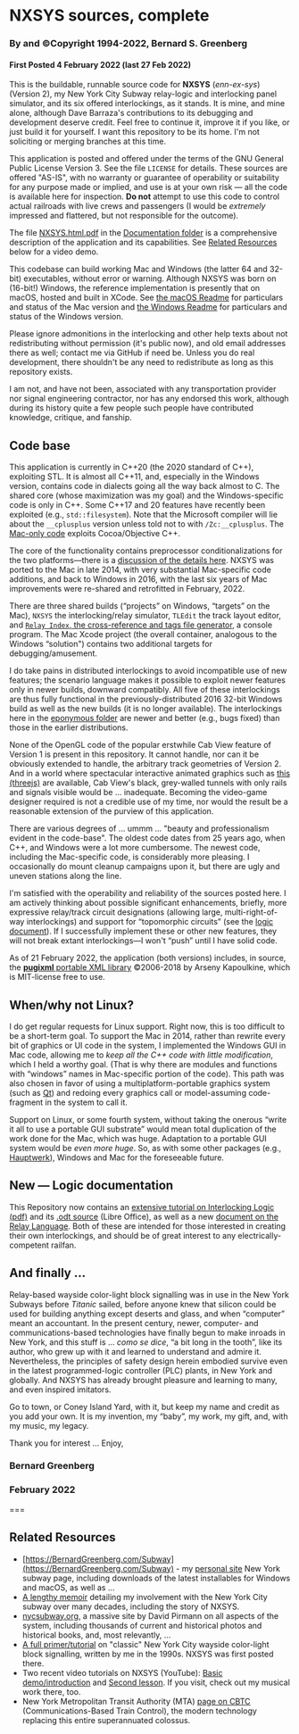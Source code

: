 #  NXSYS sources, complete
###  By and ©Copyright 1994-2022, Bernard S. Greenberg
#### First Posted 4 February 2022 (last 27 Feb 2022)

This is the buildable, runnable source code for **NXSYS** (*enn-ex-sys*) (Version 2), my New York City Subway relay-logic and interlocking panel simulator, and its six offered interlockings, as it stands.  It is mine, and mine alone, although Dave Barraza's contributions to its debugging and development deserve credit.  Feel free to continue it, improve it if you like, or just build it for yourself.  I want this repository to be its home.  I'm not soliciting or merging branches at this time.

This application is posted and offered under the terms of the GNU General Public License Version 3. See the file `LICENSE` for details. These sources are offered "AS-IS", with no warranty or guarantee of operability or suitability for any purpose made or implied, and use is at your own risk — all the code is available here for inspection.  **Do not** attempt to use this code to control actual railroads with live crews and passengers (I would be *extremely* impressed and flattered, but not responsible for the outcome).

The file [NXSYS.html.pdf](https://github.com/BernardGreenberg/NXSYS/blob/master/Documentation/NXSYS.html.pdf) in the [Documentation folder](https://github.com/BernardGreenberg/NXSYS/tree/master/Documentation) is a comprehensive description of the application and its capabilities. See [Related Resources](#related-resources) below for a video demo.

This codebase can build working Mac and Windows (the latter 64 and 32-bit) executables, without error or warning.  Although NXSYS was born on (16-bit!) Windows, the reference implementation is presently that on macOS, hosted and built in XCode.  See [the macOS Readme](https://github.com/BernardGreenberg/NXSYS/blob/master/DocSource/MacStatus.md) for particulars and status of the Mac version and [the Windows Readme](https://github.com/BernardGreenberg/NXSYS/blob/master/NXSYSWindows/WindowsStatus.md) for particulars and status of the Windows version.


Please ignore admonitions in the interlocking and other help texts about not redistributing without permission (it's public now), and old email addresses there as well; contact me via GitHub if need be.  Unless you do real development, there shouldn't be any need to redistribute as long as this repository exists.

I am not, and have not been, associated with any transportation provider nor signal engineering contractor, nor has any endorsed this work, although during its history quite a few people such people have contributed knowledge, critique, and fanship.

## Code base

This application is currently in C++20 (the 2020 standard of C++), exploiting STL.  It is almost all C++11, and, especially in the Windows version, contains code in dialects going all the way back almost to C. The shared core (whose maximization was my goal)  and the Windows-specific code is only in C++.  Some C++17 and 20 features have recently been exploited (e.g., `std::filesystem`).  Note that the Microsoft compiler will lie about the `__cplusplus` version unless told not to with `/Zc:__cplusplus`. The [Mac-only code](https://github.com/BernardGreenberg/NXSYS/blob/master/DocSource/MacStatus.md) exploits Cocoa/Objective C++.

The core of the functionality contains preprocessor conditionalizations for the two platforms—there is a [discussion of the details here](https://github.com/BernardGreenberg/NXSYS/blob/master/NXSYSWindows/CompilerFlags.md). NXSYS was ported to the Mac in late 2014, with very substantial Mac-specific code additions, and back to Windows in 2016, with the last six years of Mac improvements were re-shared and retrofitted in February, 2022.

There are three shared builds (“projects” on Windows, “targets” on the Mac), `NXSYS` the interlocking/relay simulator, `TLEdit` the track layout editor, and [`Relay Index`, the cross-reference and tags file generator](https://github.com/BernardGreenberg/NXSYS/blob/master/Relay%20Index/RelayIndex.md), a console program.  The Mac Xcode project (the overall container, analogous to the Windows “solution") contains two additional targets for debugging/amusement.

I do take pains in distributed interlockings to avoid incompatible use of new features; the scenario language makes it possible to exploit newer features only in newer builds, downward compatibly.  All five of these interlockings are thus fully functional in the previously-distributed 2016 32-bit Windows build as well as the new builds (it is no longer available).  The interlockings here in the [eponymous folder](https://github.com/BernardGreenberg/NXSYS/tree/master/Interlockings) are newer and better (e.g., bugs fixed) than those in the earlier distributions.

None of the OpenGL code of the popular erstwhile Cab View feature of Version 1 is present in this repository.  It cannot handle, nor can it be obviously extended to handle, the arbitrary track geometries of Version 2. And in a world where spectacular interactive animated graphics such as [this (threejs)](https://threejs.org/examples/#webgl_animation_keyframes) are available, Cab View's black, grey-walled tunnels with only rails and signals visible would be ... inadequate. Becoming the video-game designer required is not a credible use of my time, nor would the result be a reasonable extension of the purview of this application.

There are various degrees of ... ummm ... "beauty and professionalism evident in the code-base".  The oldest code dates from 25 years ago, when C++, and Windows were a lot more cumbersome.   The newest code, including the Mac-specific code, is considerably more pleasing.  I occasionally do mount cleanup campaigns upon it, but there are ugly and uneven stations along the line.

I'm satisfied with the operability and reliability of the sources posted here.  I am actively thinking about possible significant enhancements, briefly, more expressive relay/track circuit designations (allowing large, multi-right-of-way interlockings) and support for “topomorphic circuits” (see the [logic document](#logic)).  If I successfully implement these or other new features, they will not break extant interlockings—I won't “push” until I have solid code.

As of 21 February 2022, the application (both versions) includes, in source, the [**pugixml** portable XML library](http://pugixml.org) ©2006-2018 by Arseny Kapoulkine, which is MIT-license free to use.

<a id="linux"></a>
## When/why not Linux?

I do get regular requests for Linux support.  Right now, this is too difficult to be a short-term goal.  To support the Mac in 2014, rather than rewrite every bit of graphics or UI code in the system, I implemented the Windows GUI in Mac code, allowing me to *keep all the C++ code with little modification*, which I held a worthy goal. (That is why there are modules and functions with “windows” names in Mac-specific portion of the code). This path was also chosen in favor of using a multiplatform-portable graphics system (such as [Qt](https://www.qt.io)) and redoing every graphics call or model-assuming code-fragment in the system to call it.

Support on Linux, or some fourth system, without taking the onerous “write it all to use a portable GUI substrate” would mean total duplication of the work done for the Mac, which was huge.  Adaptation to a portable GUI system would be *even more huge*.  So, as with some other packages (e.g., [Hauptwerk](https://hauptwerk.com)), Windows and Mac for the foreseeable future.


<a id="logic"></a>
## New — Logic documentation


This Repository now contains an [extensive tutorial on Interlocking Logic (pdf)](https://github.com/BernardGreenberg/NXSYS/blob/master/Documentation/Interlocking%20Logic%20Design.pdf) and its [.odt source](https://github.com/BernardGreenberg/NXSYS/blob/master/Documentation/Interlocking%20Logic%20Design.odt) (Libre Office), as well as a new [document on the Relay Language](https://github.com/BernardGreenberg/NXSYS/blob/master/DocSource/RelayLanguage.md).  Both of these are intended for those interested in creating their own interlockings, and should be of great interest to any electrically-competent railfan.


## And finally ...

Relay-based wayside color-light block signalling was in use in the New York Subways before *Titanic* sailed, before anyone knew that silicon could be used for building anything except deserts and glass, and when “computer” meant an accountant. In the present century, newer, computer- and communications-based technologies have finally begun to make inroads in New York, and this stuff is ... *como se dice*, “a bit long in the tooth”, like its author, who grew up with it and learned to understand and admire it.  Nevertheless, the principles of safety design herein embodied survive even in the latest programmed-logic controller (PLC) plants, in New York and globally.  And NXSYS has already brought pleasure and learning to many, and even inspired imitators.

Go to town, or Coney Island Yard, with it, but keep my name and credit as you add your own.  It is my invention, my “baby”, my work, my gift, and, with my music, my legacy.

Thank you for interest ... Enjoy,

### Bernard Greenberg
### February 2022

===

## Related Resources

- [https://BernardGreenberg.com/Subway](https://BernardGreenberg.com/Subway) - my [personal site](https://BernardGreenberg.com) New York subway page, including downloads of the latest installables for Windows and macOS, as well as ...
- [A lengthy memoir](https://bernardgreenberg.com/Subway/bsg-subway.html) detailing my involvement with the New York City subway over many decades, including the story of NXSYS.
- [nycsubway.org](https://www.nycsubway.org/wiki/Main_Page), a massive site by David Pirmann on all aspects of the system, including thousands of current and historical photos and historical books, and, most relevantly, ...
- [A full primer/tutorial](https://www.nycsubway.org/wiki/Subway_Signals:_A_Complete_Guide) on "classic" New York City wayside color-light block signalling, written by me in the 1990s.  NXSYS was first posted there.
- Two recent video tutorials on NXSYS (YouTube): [Basic demo/introduction](https://www.youtube.com/watch?v=nAgy_TZ5Dcs) and [Second lesson](https://youtu.be/Bppq4wbgBxs).  If you visit, check out my musical work there, too.
- New York Metropolitan Transit Authority (MTA) [page on CBTC](https://new.mta.info/projects/cbtc) (Communications-Based Train Control), the modern technology replacing this entire superannuated colossus.


